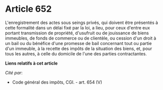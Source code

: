 # Article 652

L'enregistrement des actes sous seings privés, qui doivent être présentés à cette formalité dans un délai fixé par la loi, a
lieu, pour ceux d'entre eux portant transmission de propriété, d'usufruit ou de jouissance de biens immeubles, de fonds de
commerce ou de clientèle, ou cession d'un droit à un bail ou du bénéfice d'une promesse de bail concernant tout ou partie
d'un immeuble, à la recette des impôts de la situation des biens, et, pour tous les autres, à celle du domicile de l'une des
parties contractantes.

**Liens relatifs à cet article**

_Cité par_:

  - Code général des impôts, CGI. - art. 654 (V)
